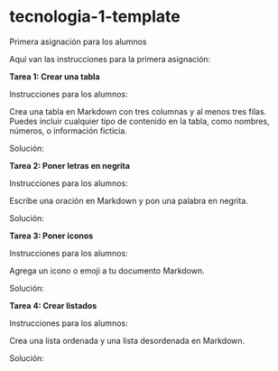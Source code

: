 # tecnologia-1-template
Primera asignación para los alumnos

Aquí van las instrucciones para la primera asignación:

**Tarea 1: Crear una tabla**

Instrucciones para los alumnos:

Crea una tabla en Markdown con tres columnas y al menos tres filas. Puedes incluir cualquier tipo de contenido en la tabla, como nombres, números, o información ficticia.

Solución:

**Tarea 2: Poner letras en negrita**

Instrucciones para los alumnos:

Escribe una oración en Markdown y pon una palabra en negrita.

Solución:


**Tarea 3: Poner iconos**

Instrucciones para los alumnos:

Agrega un icono o emoji a tu documento Markdown.

Solución:


**Tarea 4: Crear listados**

Instrucciones para los alumnos:

Crea una lista ordenada y una lista desordenada en Markdown.

Solución:
